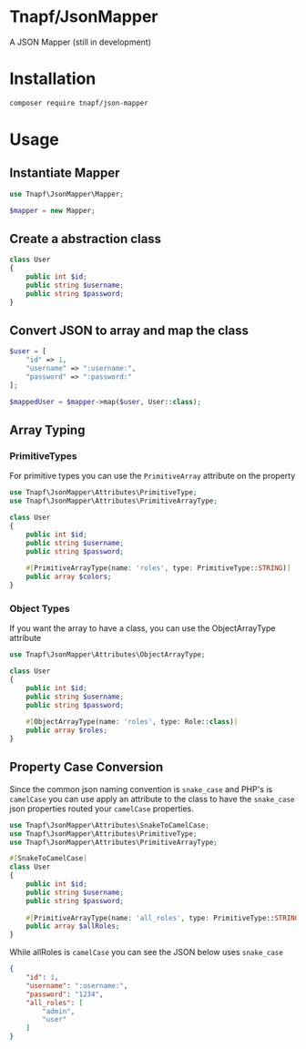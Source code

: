 # Tnapf/JsonMapper

A JSON Mapper (still in development)

# Installation

```bash
composer require tnapf/json-mapper
```

# Usage

## Instantiate Mapper

```php
use Tnapf\JsonMapper\Mapper;

$mapper = new Mapper;
```

## Create a abstraction class

```php
class User
{
    public int $id;
    public string $username;
    public string $password;
}
```

## Convert JSON to array and map the class
```php
$user = [
    "id" => 1,
    "username" => ":username:",
    "password" => ":password:"
];

$mappedUser = $mapper->map($user, User::class);
```

## Array Typing

### PrimitiveTypes

For primitive types you can use the `PrimitiveArray` attribute on the property

```php
use Tnapf\JsonMapper\Attributes\PrimitiveType;
use Tnapf\JsonMapper\Attributes\PrimitiveArrayType;

class User
{
    public int $id;
    public string $username;
    public string $password;
    
    #[PrimitiveArrayType(name: 'roles', type: PrimitiveType::STRING)]
    public array $colors;
}
```

### Object Types

If you want the array to have a class, you can use the ObjectArrayType attribute

```php
use Tnapf\JsonMapper\Attributes\ObjectArrayType;

class User
{
    public int $id;
    public string $username;
    public string $password;
    
    #[ObjectArrayType(name: 'roles', type: Role::class)]
    public array $roles;
}
```

## Property Case Conversion

Since the common json naming convention is `snake_case` and PHP's is `camelCase` you can use apply an attribute to the class to have the `snake_case` json properties routed your `camelCase` properties.

```php
use Tnapf\JsonMapper\Attributes\SnakeToCamelCase;
use Tnapf\JsonMapper\Attributes\PrimitiveType;
use Tnapf\JsonMapper\Attributes\PrimitiveArrayType;

#[SnakeToCamelCase]
class User
{
    public int $id;
    public string $username;
    public string $password;
    
    #[PrimitiveArrayType(name: 'all_roles', type: PrimitiveType::STRING)]
    public array $allRoles;
}
```

While allRoles is `camelCase` you can see the JSON below uses `snake_case`

```json
{
    "id": 1,
    "username": ":username:",
    "password": "1234",
    "all_roles": [
        "admin",
        "user"
    ]
}
```